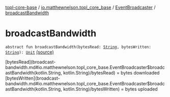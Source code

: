 [topl-core-base](../../index.md) / [io.matthewnelson.topl_core_base](../index.md) / [EventBroadcaster](index.md) / [broadcastBandwidth](./broadcast-bandwidth.md)

# broadcastBandwidth

`abstract fun broadcastBandwidth(bytesRead: `[`String`](https://kotlinlang.org/api/latest/jvm/stdlib/kotlin/-string/index.html)`, bytesWritten: `[`String`](https://kotlinlang.org/api/latest/jvm/stdlib/kotlin/-string/index.html)`): `[`Unit`](https://kotlinlang.org/api/latest/jvm/stdlib/kotlin/-unit/index.html) [(source)](https://github.com/05nelsonm/TorOnionProxyLibrary-Android/blob/master/topl-core-base/src/main/java/io/matthewnelson/topl_core_base/EventBroadcaster.kt#L112)

[bytesRead](broadcast-bandwidth.md#io.matthewnelson.topl_core_base.EventBroadcaster$broadcastBandwidth(kotlin.String, kotlin.String)/bytesRead) = bytes downloaded
[bytesWritten](broadcast-bandwidth.md#io.matthewnelson.topl_core_base.EventBroadcaster$broadcastBandwidth(kotlin.String, kotlin.String)/bytesWritten) = bytes uploaded

